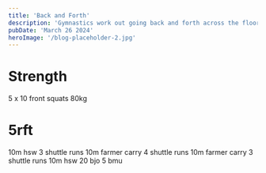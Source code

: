 ```yaml
---
title: 'Back and Forth'
description: 'Gymnastics work out going back and forth across the floor'
pubDate: 'March 26 2024'
heroImage: '/blog-placeholder-2.jpg'
---
```

# Strength
5 x 10 front squats 80kg
# 5rft 
10m hsw
3 shuttle runs 
10m farmer carry 
4 shuttle runs 
10m farmer carry 
3 shuttle runs
10m hsw 
20 bjo 
5 bmu
